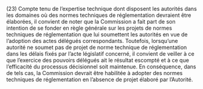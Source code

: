 (23) Compte tenu de l’expertise technique dont disposent les autorités dans les domaines où des normes techniques de réglementation devraient être élaborées, il convient de noter que la Commission a fait part de son intention de se fonder en règle générale sur les projets de normes techniques de réglementation que lui soumettent les autorités en vue de l’adoption des actes délégués correspondants. Toutefois, lorsqu’une autorité ne soumet pas de projet de norme technique de réglementation dans les délais fixés par l’acte législatif concerné, il convient de veiller à ce que l’exercice des pouvoirs délégués ait le résultat escompté et à ce que l’efficacité du processus décisionnel soit maintenue. En conséquence, dans de tels cas, la Commission devrait être habilitée à adopter des normes techniques de réglementation en l’absence de projet élaboré par l’Autorité.